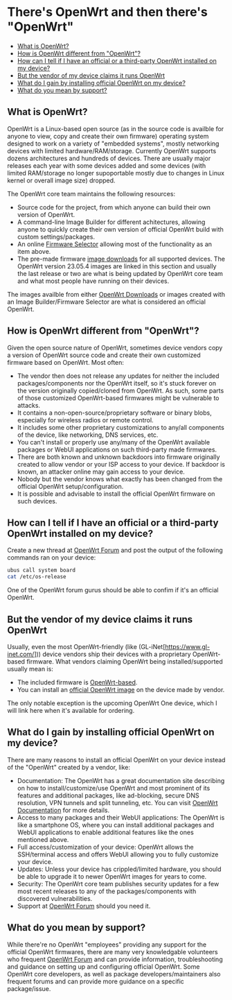 <!-- markdownlint-disable MD033 -->

# There's OpenWrt and then there's "OpenWrt"

<!-- vscode-markdown-toc -->

- [What is OpenWrt?](#WhatisOpenWrt)
- [How is OpenWrt different from "OpenWrt"?](#HowisOpenWrtdifferentfromOpenWrt)
- [How can I tell if I have an official or a third-party OpenWrt installed on my device?](#HowcanItellifIhaveanofficialorathird-partyOpenWrtinstalledonmydevice)
- [But the vendor of my device claims it runs OpenWrt](#ButthevendorofmydeviceclaimsitrunsOpenWrt)
- [What do I gain by installing official OpenWrt on my device?](#WhatdoIgainbyinstallingofficialOpenWrtonmydevice)
- [What do you mean by support?](#Whatdoyoumeanbysupport)

<!-- vscode-markdown-toc-config
	numbering=false
	autoSave=true
	/vscode-markdown-toc-config -->
<!-- /vscode-markdown-toc -->

## <a name='WhatisOpenWrt'></a>What is OpenWrt?

OpenWrt is a Linux-based open source (as in the source code is availble for anyone to view, copy and create their own firmware) operating system designed to work on a variety of "embedded systems", mostly networking devices with limited hardware/RAM/storage. Currently OpenWrt supports dozens architectures and hundreds of devices. There are usually major releases each year with some devices added and some devices (with limited RAM/storage no longer supoportable mostly due to changes in Linux kernel or overall image size) dropped.

The OpenWrt core team maintains the following resources:

- Source code for the project, from which anyone can build their own version of OpenWrt.
- A command-line Image Builder for different achitectures, allowing anyone to quickly create their own version of official OpenWrt build with custom settings/packages.
- An online [Firmware Selector](https://firmware-selector.openwrt.org/) allowing most of the functionality as an item above.
- The pre-made firmware [image downloads](https://downloads.openwrt.org/releases/23.05.4/targets/) for all supported devices. The OpenWrt version 23.05.4 images are linked in this section and usually the last release or two are what is being updated by OpenWrt core team and what most people have running on their devices.

The images availble from either [OpenWrt Downloads](https://downloads.openwrt.org/) or images created with an Image Builder/Firmware Selector are what is considered an official OpenWrt.

## <a name='HowisOpenWrtdifferentfromOpenWrt'></a>How is OpenWrt different from "OpenWrt"?

Given the open source nature of OpenWrt, sometimes device vendors copy a version of OpenWrt source code and create their own customized firmware based on OpenWrt. Most often:

- The vendor then does not release any updates for neither the included packages/components nor the OpenWrt itself, so it's stuck forever on the version originally copied/cloned from OpenWrt. As such, some parts of those customized OpenWrt-based firmwares might be vulnerable to attacks.
- It contains a non-open-source/proprietary software or binary blobs, especially for wireless radios or remote control.
- It includes some other proprietary customizations to any/all components of the device, like networking, DNS services, etc.
- You can't install or properly use any/many of the OpenWrt available packages or WebUI applications on such third-party made firmwares.
- There are both known and unknown backdoors into firmware originally created to allow vendor or your ISP access to your device. If backdoor is known, an attacker online may gain access to your device.
- Nobody but the vendor knows what exactly has been changed from the official OpenWrt setup/configuration.
- It is possible and advisable to install the official OpenWrt firmware on such devices.

## <a name='HowcanItellifIhaveanofficialorathird-partyOpenWrtinstalledonmydevice'></a>How can I tell if I have an official or a third-party OpenWrt installed on my device?

Create a new thread at [OpenWrt Forum](https://forum.openwrt.org/) and post the output of the following commands ran on your device:

```sh
ubus call system board
cat /etc/os-release
```

One of the OpenWrt forum gurus should be able to confim if it's an official OpenWrt.

## <a name='ButthevendorofmydeviceclaimsitrunsOpenWrt'></a>But the vendor of my device claims it runs OpenWrt

Usually, even the most OpenWrt-friendly (like (GL-iNet[https://www.gl-inet.com/])) device vendors ship their devices with a proprietary OpenWrt-based firmware. What vendors claiming OpenWrt being installed/supported usually mean is:

- The included firmware is [OpenWrt-based](#HowisOpenWrtdifferentfromOpenWrt).
- You can install an [official OpenWrt image](#WhatisOpenWrt) on the device made by vendor.

The only notable exception is the upcoming OpenWrt One device, which I will link here when it's available for ordering.

## <a name='WhatdoIgainbyinstallingofficialOpenWrtonmydevice'></a>What do I gain by installing official OpenWrt on my device?

There are many reasons to install an official OpenWrt on your device instead of the "OpenWrt" created by a vendor, like:

- Documentation: The OpenWrt has a great documentation site describing on how to install/customize/use OpenWrt and most prominent of its features and additional packages, like ad-blocking, secure DNS resolution, VPN tunnels and split tunneling, etc. You can visit [OpenWrt Documentation](https://openwrt.org/docs/start) for more details.
- Access to many packages and their WebUI applications: The OpenWrt is like a smartphone OS, where you can install additional packages and WebUI applications to enable additional features like the ones mentioned above.
- Full access/customization of your device: OpenWrt allows the SSH/terminal access and offers WebUI allowing you to fully customize your device.
- Updates: Unless your device has crippled/limited hardware, you should be able to upgrade it to newer OpenWrt images for years to come.
- Security: The OpenWrt core team publishes security updates for a few most recent releases to any of the packages/components with discovered vulnerabilities.
- Support at [OpenWrt Forum](https://forum.openwrt.org/) should you need it.

## <a name='Whatdoyoumeanbysupport'></a>What do you mean by support?

While there're no OpenWrt "employees" providing any support for the official OpenWrt firmwares, there are many very knowledgable volunteers who frequent [OpenWrt Forum](https://forum.openwrt.org/) and can provide information, troubleshooting and guidance on setting up and configuring official OpenWrt. Some OpenWrt core developers, as well as package developers/maintainers also frequent forums and can provide more guidance on a specific package/issue.

